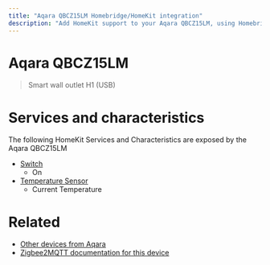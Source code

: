 ```yaml
---
title: "Aqara QBCZ15LM Homebridge/HomeKit integration"
description: "Add HomeKit support to your Aqara QBCZ15LM, using Homebridge, Zigbee2MQTT and homebridge-z2m."
---
```

<!---
This file has been GENERATED using src/docgen/docgen.ts
DO NOT EDIT THIS FILE MANUALLY!
-->
# Aqara QBCZ15LM
> Smart wall outlet H1 (USB)


# Services and characteristics
The following HomeKit Services and Characteristics are exposed by
the Aqara QBCZ15LM

* [Switch](../../switch.md)
  * On
* [Temperature Sensor](../../sensors.md)
  * Current Temperature


# Related
* [Other devices from Aqara](../index.md#aqara)
* [Zigbee2MQTT documentation for this device](https://www.zigbee2mqtt.io/devices/QBCZ15LM.html)